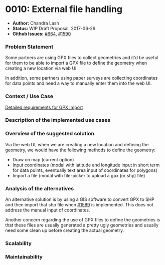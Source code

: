# 0010: External file handling

- **Author:** Chandra Lash
- **Status:** WIP Draft Proposal, 2017-06-29
- **Github Issues:** [#664](https://github.com/Cadasta/cadasta-platform/issues/664), [#1590](https://github.com/Cadasta/cadasta-platform/issues/1590)



### Problem Statement

Some partners are using GPX files to collect geometries and it'd be useful for them to be able to import a GPX file to define the geometry when creating a new location via web UI. 

In addition, some partners using paper surveys are collecting coordinates for data points and need a way to manually enter them into the web UI.

### Context / Use Case

[Detailed requirements for GPX Import](https://devwiki.corp.cadasta.org/GPX%20Import)

### Description of the implemented use cases

### Overview of the suggested solution

Via the web UI, when we are creating a new location and defining the geometry, we would have the following methods to define the geometry:

- Draw on map (current option)
- Input coordinates (modal with latitude and longitude input in short term for data points, eventually text area input of coordinates for polygons)
- Import a file (modal with file-picker to upload a gpx (or shp) file)


### Analysis of the alternatives

An alternative solution is by using a GIS software to convert GPX to SHP and then import that shp file when [#1589](https://github.com/Cadasta/cadasta-platform/issues/1589) is implemented. This does not address the manual input of coordinates.

Another concern regarding the use of GPX files to define the geometries is that these files are usually generated a pretty ugly geometries and usually need some clean up before creating the actual geometry.

### Scalability

### Maintainability


